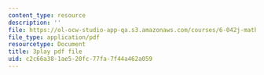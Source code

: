 ```yaml
---
content_type: resource
description: ''
file: https://ol-ocw-studio-app-qa.s3.amazonaws.com/courses/6-042j-mathematics-for-computer-science-spring-2015/c2c66a381ae520fc77fa7f44a462a059_L2yOSFsMvnc.pdf
file_type: application/pdf
resourcetype: Document
title: 3play pdf file
uid: c2c66a38-1ae5-20fc-77fa-7f44a462a059
---
```

